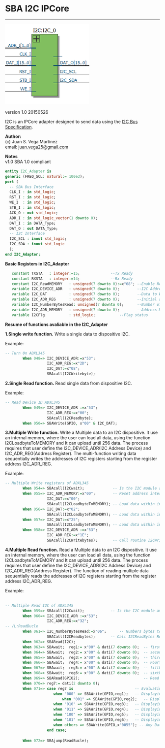 # **SBA I2C IPCore**
- - - 
![](image.png)

version 1.0 20150526   

I2C is an IPCore adapter designed to send data using the [I2C Bus Specification](http://www.nxp.com/documents/user_manual/UM10204.pdf "I2C Bus Specification").  
   
**Author:**   
(c) Juan S. Vega Martinez   
email: juan.vega25@gmail.com   

**Notes**   
v1.0 SBA 1.0 compliant  


```vhdl
entity I2C_Adapter is
generic (FREQ_SCL: natural:= 100e3); 
port (
  -- SBA Bus Interface
  CLK_I : in std_logic;
  RST_I : in std_logic;
  WE_I  : in std_logic;
  STB_I : in std_logic;
  ACK_O : out std_logic;
  ADR_I : in std_logic_vector(1 downto 0);
  DAT_I : in DATA_Type;
  DAT_O : out DATA_Type;
  -- I2C Interface
  I2C_SCL : inout std_logic;
  I2C_SDA : inout std_logic
  );
end I2C_Adapter;
```

**Basic Registers in I2C_Adapter**

```vhdl
   constant TXSTA   : integer:=15;				--Tx Ready
   constant RXSTA   : integer:=14;				--Rx Ready
   constant I2C_ReadMEMORY   : unsigned(7 downto 0):=x"08";	--Enable Read Data from internal memory
   variable I2C_DEVICE_ADR   : unsigned(7 downto 0);     	--I2C Address Device
   variable I2C_DAT          : unsigned(7 downto 0);     	--Data to Write or Read
   variable I2C_ADR_REG      : unsigned(7 downto 0);     	--Initial address register to Write or Read 
   variable I2C_NumberBytesRead: unsigned(7 downto 0);		--Number of bytes to Write or Read
   variable I2C_ADR_MEMORY   : unsigned(7 downto 0);		--Address Memory to Multiple Write 
   variable I2CFlg           : std_logic;			--Flag status
```

**Resume of functions avaliable in the I2C_Adapter**    


**1.Single write function.** Write a single data to dispositive I2C.

Example:

```vhdl
-- Turn On ADXL345
        When 048=> I2C_DEVICE_ADR:=x"53";
                   I2C_ADR_REG:=x"2D";
                   I2C_DAT:=x"08";
                   SBAcall(I2CWritebyte);
```

**2.Single Read function.** Read single data from dispositive I2C.

Example:

```vhdl
-- Read Device ID ADXL345
        When 049=> I2C_DEVICE_ADR :=x"53";
                   I2C_ADR_REG:=x"00";
                   SBAcall(I2CReadbyte);
        When 050=> SBAWrite(GPIO, x"00" & I2C_DAT);

```

**3.Multiple Write function.** Write a Multiple data to an I2C dispositive. It use an internal memory, where the user  can
load all data, using the function I2CLoadbyteToMEMORY and It can upload until 256 data.
The process requires that user define the I2C_DEVICE_ADR(I2C Address Device) and I2C_ADR_REG(Address Register).
The multi-function writing data sequentially writes the addresses of I2C registers starting from the register address I2C_ADR_REG.    

Example:

```vhdl
-- Multiple Write registers of ADXL345
        When 054=> SBAcall(I2Cwait);             -- Is the I2C module avaliable?
        When 055=> I2C_ADR_MEMORY:=x"00";        -- Reset address internal memory.
                   I2C_DAT:=x"00";
                   SBAcall(I2CLoadbyteToMEMORY); -- Load data within internal memory
        When 056=> I2C_DAT:=x"02";
                   SBAcall(I2CLoadbyteToMEMORY); -- Load data within internal memory
        When 057=> I2C_DAT:=x"25";
                   SBAcall(I2CLoadbyteToMEMORY); -- Load data within internal memory
        When 058=> I2C_DEVICE_ADR :=x"53";
                   I2C_ADR_REG:=x"1E";
                   SBAcall(I2CWritebytes);       -- Call routine I2CWriteBytes
```

**4.Multiple Read function.** Read a Multiple data to an I2C dispositive. It use an internal memory, where the user  can
load all data, using the function I2CLoadbyteToMEMORY and It can upload until 256 data.
The process requires that user define the I2C_DEVICE_ADR(I2C Address Device) and I2C_ADR_REG(Address Register).
The function of reading multiple data sequentially reads the addresses of I2C registers starting from the register address I2C_ADR_REG.    

Example:

```vhdl

-- Multiple Read I2C of ADXL345
        When 059=> SBAcall(I2Cwait);			-- Is the I2C module avaliable?
        When 060=> I2C_DEVICE_ADR :=x"53";
                   I2C_ADR_REG:=x"32";
-- /L:ReadBucle
        When 061=> I2C_NumberBytesRead:=x"06";		-- Numbers bytes to Read
                   SBACall(I2CReadbytes);		-- Call I2CReadBytes Routine
        When 062=> SBARead(I2C);
        When 063=> SBAwait;  reg1:= x"00" & dati(7 downto 0);  -- first data    X (LSB)
        When 064=> SBAwait;  reg2:= x"00" & dati(7 downto 0);  -- second data   X (MSB)
        When 065=> SBAwait;  reg3:= x"00" & dati(7 downto 0);  -- third data    Y (LSB)
        When 066=> SBAwait;  reg4:= x"00" & dati(7 downto 0);  -- Fourth data   Y (MSB)
        When 067=> SBAwait;  reg5:= x"00" & dati(7 downto 0);  -- fifth data    Z (LSB)
        When 068=> SBAwait;  reg6:= x"00" & dati(7 downto 0);  -- sixth data    Z (MSB)
        When 069=> SBARead(GPIO2);                             -- Read the status of the switches
        When 070=> reg7:= dati(2 downto 0);      
        When 071=> case reg7 is                  	       -- Evaluating the status of the switches
                	  when "000" => SBAWrite(GPIO,reg1);   -- Displaying X(LSB) data to the LEDs
                          when "001" => SBAWrite(GPIO,reg2);   -- Displaying X(MSB) data to the LEDs
                 	  when "010" => SBAWrite(GPIO,reg3);   -- Displaying Y(LSB) data to the LEDs
                	  when "011" => SBAWrite(GPIO,reg4);   -- Displaying Y(MSB) data to the LEDs
                	  when "100" => SBAWrite(GPIO,reg5);   -- Displaying Z(LSB) data to the LEDs
                	  when "101" => SBAWrite(GPIO,reg6);   -- Displaying Z(MSB) data to the LEDs
                	  when others => SBAWrite(GPIO,x"0055"); -- Any Data
                   end case;
                
        When 072=> SBAjump(ReadBucle);

```


